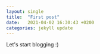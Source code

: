 ```yaml
---
layout: single
title:  "First post"
date:   2021-04-02 16:30:43 +0200
categories: jekyll update
---
```

Let's start blogging :)
